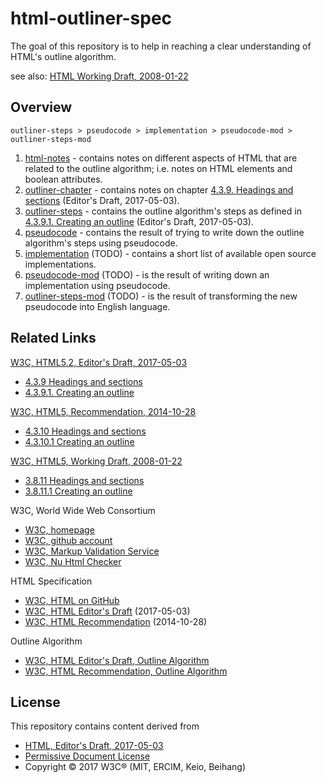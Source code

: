 
html-outliner-spec
===============

The goal of this repository is to help in reaching a clear understanding of
HTML's outline algorithm.

see also: [HTML Working Draft, 2008-01-22](https://www.w3.org/TR/2008/WD-html5-20080122/#headings)

## Overview

```
outliner-steps > pseudocode > implementation > pseudocode-mod > outliner-steps-mod
```

1. [html-notes](./html-notes.md) -
   contains notes on different aspects of HTML that are related to the outline
   algorithm; i.e. notes on HTML elements and boolean attributes.
1. [outliner-chapter](./outliner-chapter.md) -
   contains notes on chapter [4.3.9. Headings and sections](https://w3c.github.io/html/sections.html#headings-and-sections)
   (Editor's Draft, 2017-05-03).
1. [outliner-steps](./outliner-steps.md) -
   contains the outline algorithm's steps as defined in [4.3.9.1. Creating an outline](https://w3c.github.io/html/sections.html#creating-an-outline)
   (Editor's Draft, 2017-05-03).
1. [pseudocode](./pseudocode.md) -
   contains the result of trying to write down the outline algorithm's steps using
   pseudocode.
1. [implementation](./html-outliner.md) (TODO) -
   contains a short list of available open source implementations.
1. [pseudocode-mod](./pseudocode-mod.md) (TODO) -
   is the result of writing down an implementation using pseudocode.
1. [outliner-steps-mod](./outliner-steps-mod.md) (TODO) -
   is the result of transforming the new pseudocode into English language.

## Related Links

[W3C, HTML5.2, Editor's Draft, 2017-05-03](https://w3c.github.io/html/)

* [4.3.9 Headings and sections](https://w3c.github.io/html/sections.html#headings-and-sections)
* [4.3.9.1. Creating an outline](https://w3c.github.io/html/sections.html#creating-an-outline)

[W3C, HTML5, Recommendation, 2014-10-28](https://www.w3.org/TR/html5/sections.html)

* [4.3.10 Headings and sections](https://www.w3.org/TR/html5/sections.html/#headings-and-sections)
* [4.3.10.1 Creating an outline](https://www.w3.org/TR/html5/sections.html/#outlines)

[W3C, HTML5, Working Draft, 2008-01-22](https://www.w3.org/TR/2008/WD-html5-20080122)

* [3.8.11 Headings and sections](https://www.w3.org/TR/2008/WD-html5-20080122/#headings)
* [3.8.11.1 Creating an outline](https://www.w3.org/TR/2008/WD-html5-20080122/#outlines)

W3C, World Wide Web Consortium

* [W3C, homepage](https://www.w3.org)
* [W3C, github account](https://github.com/w3c)
* [W3C, Markup Validation Service](https://validator.w3.org)
* [W3C, Nu Html Checker](https://validator.w3.org/nu)

HTML Specification

* [W3C, HTML on GitHub](https://github.com/w3c/html)
* [W3C, HTML Editor's Draft](https://w3c.github.io/html) (2017-05-03)
* [W3C, HTML Recommendation](https://www.w3.org/TR/html5) (2014-10-28)

Outline Algorithm

* [W3C, HTML Editor's Draft, Outline Algorithm](https://w3c.github.io/html/sections.html#creating-an-outline)
* [W3C, HTML Recommendation, Outline Algorithm](https://www.w3.org/TR/html5/sections.html#outlines)

## License

This repository contains content derived from

* [HTML, Editor's Draft, 2017-05-03](https://w3c.github.io/html)
* [Permissive Document License](https://www.w3.org/Consortium/Legal/2015/copyright-software-and-document)
* Copyright © 2017 W3C® (MIT, ERCIM, Keio, Beihang)
